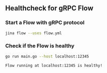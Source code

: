 ## Healthcheck for gRPC Flow

### Start a Flow with gRPC protocol

```bash
jina flow --uses flow.yml
```

### Check if the Flow is healthy

```bash
go run main.go --host localhost:12345
```
```text
Flow running at localhost:12345 is healthy!
```
